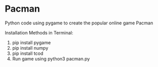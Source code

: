 # Pacman

Python code using pygame to create the popular online game Pacman

Installation Methods in Terminal:
1) pip install pygame
2) pip install numpy
3) pip install tcod
4) Run game using python3 pacman.py